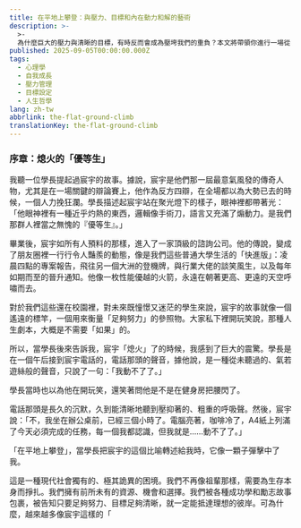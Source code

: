 ```yaml
---
title: 在平地上攀登：與壓力、目標和內在動力和解的藝術
description: >-
  >-
  為什麼巨大的壓力與清晰的目標，有時反而會成為壓垮我們的重負？本文將帶領你進行一場從「術」到「道」的深刻探索，學習與壓力、目標和我們真實的內在動力和諧共存的智慧。
published: 2025-09-05T00:00:00.000Z
tags:
  - 心理學
  - 自我成長
  - 壓力管理
  - 目標設定
  - 人生哲學
lang: zh-tw
abbrlink: the-flat-ground-climb
translationKey: the-flat-ground-climb
---
```

### **序章：熄火的「優等生」**

我聽一位學長提起過宸宇的故事。據說，宸宇是他們那一屆最意氣風發的傳奇人物，尤其是在一場關鍵的辯論賽上，他作為反方四辯，在全場都以為大勢已去的時候，一個人力挽狂瀾。學長描述起宸宇站在聚光燈下的樣子，眼神裡都帶著光：「他眼神裡有一種近乎灼熱的東西，邏輯像手術刀，語言又充滿了煽動力。是我們那群人裡當之無愧的『優等生』。」

畢業後，宸宇如所有人預料的那樣，進入了一家頂級的諮詢公司。他的傳說，變成了朋友圈裡一行行令人豔羨的動態，像是我們這些普通大學生活的「快進版」：凌晨四點的專案報告，飛往另一個大洲的登機牌，與行業大佬的談笑風生，以及每年如期而至的晉升通知。他像一枚性能優越的火箭，永遠在朝著更高、更遠的天空呼嘯而去。

對於我們這些還在校園裡，對未來既憧憬又迷茫的學生來說，宸宇的故事就像一個遙遠的標竿，一個用來衡量「足夠努力」的參照物。大家私下裡開玩笑說，那種人生劇本，大概是不需要「如果」的。

所以，當學長後來告訴我，宸宇「熄火」了的時候，我感到了巨大的震驚。學長是在一個午后接到宸宇電話的，電話那頭的聲音，據他說，是一種從未聽過的、氣若遊絲般的聲音，只說了一句：「我動不了了。」

學長當時也以為他在開玩笑，還笑著問他是不是在健身房把腰閃了。

電話那頭是長久的沉默，久到能清晰地聽到壓抑著的、粗重的呼吸聲。然後，宸宇說：「不，我坐在辦公桌前，已經三個小時了。電腦亮著，咖啡冷了，A4紙上列滿了今天必須完成的任務，每一個我都認識，但我就是……動不了了。」

「在平地上攀登」，當學長把宸宇的這個比喻轉述給我時，它像一顆子彈擊中了我。

這是一種現代社會獨有的、極其詭異的困境。我們不再像祖輩那樣，需要為生存本身而掙扎。我們擁有前所未有的資源、機會和選擇。我們被各種成功學和勵志故事包裹，被告知只要足夠努力、目標足夠清晰，就一定能抵達理想的彼岸。可為什麼，越來越多像宸宇這樣的「
